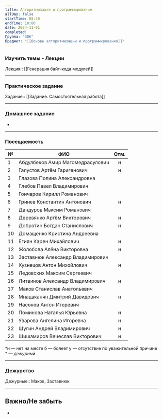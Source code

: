 ```yaml
---
title: Алгоритмизация и программирование
allDay: false
startTime: 08:30
endTime: 10:00
date: 2024-11-01
completed: 
Группа: "306"
Предмет: "[[Основы алгоритмизации и программирования]]"
---
```

### Изучить темы - Лекции

Лекция:: [[Генерация байт-кода модулей]]

---
### Практическое задание

Задание:: [[Задание. Самостоятельная работа]]

---
### Домашнее задание

- 

---
### Посещаемость

| №   | ФИО                              | Отм. |
| --- | -------------------------------- | :--: |
| 1   | Абдулбеков Амир Магомедрасулович |  н   |
| 2   | Галустов Артём Гаригенович       |  н   |
| 3   | Глазова Полина Александровна     |      |
| 4   | Глебов Павел Владимирович        |      |
| 5   | Гончаров Кирилл Романович        |      |
| 6   | Гринев Константин Антонович      |  н   |
| 7   | Дандуров Максим Романович        |      |
| 8   | Деревянко Артём Викторович       |  н   |
| 9   | Добротин Богдан Станислович      |  н   |
| 10  | Домащенко Кристина Андреевна     |      |
| 11  | Егиян Карен Михайлович           |  н   |
| 12  | Жолобова Алёна Викторовна        |  н   |
| 13  | Заставнюк Александр Владимирович |      |
| 14  | Кузнецов Антон Михойлович        |  н   |
| 15  | Ледовских Максим Сергеевич       |      |
| 16  | Литвинов Александр Владимирович  |  н   |
| 17  | Маков Станислав Анатольевич      |      |
| 18  | Мнацаканян Дмитрий Давидович     |  н   |
| 19  | Насонов Антон Игоревич           |      |
| 20  | Поминова Наталья Юрьевна         |  н   |
| 21  | Уварова Ангелина Игоревна        |  н   |
| 22  | Шугин Андрей Владимирович        |  н   |
| 23  | Шишамиров Вечеслав Викторович    |  н   |
*н — нет на месте
б — болеет
у — отсутствие по уважительной причине
\* — *дежурный*

---
### Дежурство

Дежурные:: Маков, Заставнюк

---
## Важно/Не забыть

- 